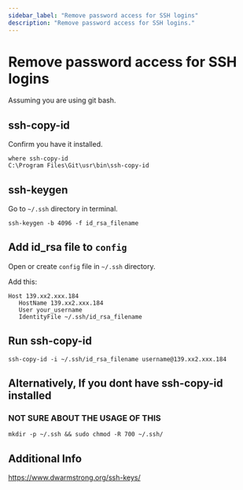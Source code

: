 ```yaml
---
sidebar_label: "Remove password access for SSH logins"
description: "Remove password access for SSH logins."
---
```


# Remove password access for SSH logins

Assuming you are using git bash.

## ssh-copy-id

Confirm you have it installed.

```
where ssh-copy-id
C:\Program Files\Git\usr\bin\ssh-copy-id
```

## ssh-keygen 

Go to `~/.ssh` directory in terminal.

```
ssh-keygen -b 4096 -f id_rsa_filename
```

## Add id_rsa file to `config`

Open or create `config` file in `~/.ssh` directory.

Add this:

```
Host 139.xx2.xxx.184
   HostName 139.xx2.xxx.184
   User your_username
   IdentityFile ~/.ssh/id_rsa_filename
```

## Run ssh-copy-id

```
ssh-copy-id -i ~/.ssh/id_rsa_filename username@139.xx2.xxx.184
```

## Alternatively, If you dont have ssh-copy-id installed

### NOT SURE ABOUT THE USAGE OF THIS

```
mkdir -p ~/.ssh && sudo chmod -R 700 ~/.ssh/
```

## Additional Info

https://www.dwarmstrong.org/ssh-keys/
